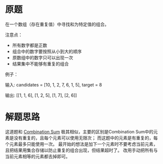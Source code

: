 # 原题
在一个数组（存在重复值）中寻找和为特定值的组合。

注意点：

  - 所有数字都是正数
  - 组合中的数字要按照从小到大的顺序
  - 原数组中的数字只可以出现一次
  - 结果集中不能够有重复的组合

例子：

输入: candidates = [10, 1, 2, 7, 6, 1, 5], target = 8 

输出: [[1, 1, 6], [1, 2, 5], [1, 7], [2, 6]]

# 解题思路
这道题和 [Combination Sum](https://leetcode.com/problems/combination-sum/description/) 极其相似，主要的区别是Combination Sum中的元素是没有重复的，且每个元素可以使用无限次；
而这题中的元素是有重复的，每个元素最多只能使用一次。
最开始的想法是加下一个元素时不要考虑当前元素，且把结果用集合存储以防止重复的组合出现，但结果超时了。
改用手动把所有与当前元素相等的元素都去掉即可。
